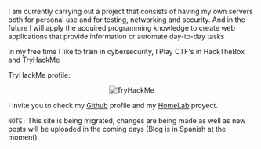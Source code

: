 I am currently carrying out a project that consists of having my own servers both for personal use and for testing, networking and security. And in the future I will apply the acquired programming knowledge to create web applications that provide information or automate day-to-day tasks


In my free time I like to train in cybersecurity, I Play CTF's in HackTheBox and TryHackMe 


TryHackMe profile:

<div align="center"> 
    <img src="https://tryhackme-badges.s3.amazonaws.com/UserN4me.png" alt="TryHackMe">	
</div>


I invite you to check my [Github](https://github.com/Martin-kn/) profile and my [HomeLab](https://martin-kn.github.io/blog2/posts/homelab/) proyect.

`NOTE:`
This site is being migrated, changes are being made as well as new posts will be uploaded in the coming days (Blog is in Spanish at the moment).
